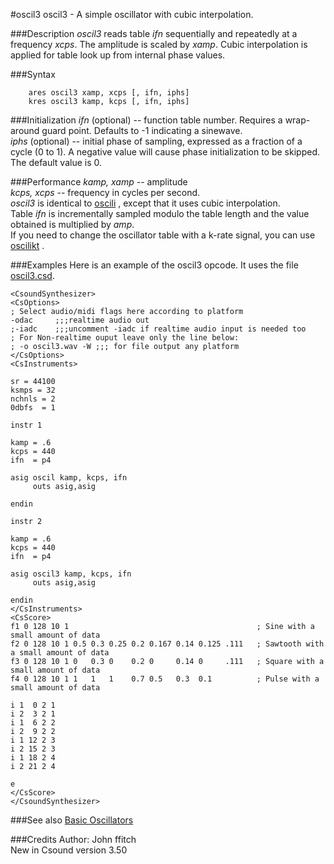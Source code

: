 <!--
id:oscil3
category:Signal Generators:Basic Oscillators
-->
#oscil3
oscil3 - A simple oscillator with cubic interpolation.  

###Description
_oscil3_ reads table _ifn_ sequentially and repeatedly at a frequency _xcps_. The amplitude is scaled by _xamp_. Cubic interpolation is applied for table look up from internal phase values.  

###Syntax
```csound-orc
    ares oscil3 xamp, xcps [, ifn, iphs]
    kres oscil3 kamp, kcps [, ifn, iphs]
```

###Initialization
_ifn_ (optional) -- function table
      number. Requires a wrap-around guard point.  Defaults to -1
      indicating a sinewave.  
_iphs_ (optional) -- initial phase of sampling, expressed as a fraction of a cycle (0 to 1). A negative value will cause phase initialization to be skipped. The default value is 0.  

###Performance
_kamp, xamp_ -- amplitude  
_kcps, xcps_ -- frequency in cycles per second.  
_oscil3_ is identical to  [oscili](../oscili) , except that it uses cubic interpolation.  
Table _ifn_ is incrementally sampled modulo the table length and the value obtained is multiplied by _amp_.  
If you need to change the oscillator table with a k-rate signal, you can use  [oscilikt](../oscilikt) .  

###Examples
Here is an example of the oscil3 opcode. It uses the file  [oscil3.csd](../../examples/oscil3.csd).  

``` csound-csd title="Example of the oscil3 opcode" linenums="1"
<CsoundSynthesizer>
<CsOptions>
; Select audio/midi flags here according to platform
-odac     ;;;realtime audio out
;-iadc    ;;;uncomment -iadc if realtime audio input is needed too
; For Non-realtime ouput leave only the line below:
; -o oscil3.wav -W ;;; for file output any platform
</CsOptions>
<CsInstruments>

sr = 44100
ksmps = 32
nchnls = 2
0dbfs  = 1

instr 1

kamp = .6
kcps = 440
ifn  = p4

asig oscil kamp, kcps, ifn
     outs asig,asig

endin

instr 2

kamp = .6
kcps = 440
ifn  = p4

asig oscil3 kamp, kcps, ifn
     outs asig,asig

endin
</CsInstruments>
<CsScore>
f1 0 128 10 1                                          ; Sine with a small amount of data
f2 0 128 10 1 0.5 0.3 0.25 0.2 0.167 0.14 0.125 .111   ; Sawtooth with a small amount of data
f3 0 128 10 1 0   0.3 0    0.2 0     0.14 0     .111   ; Square with a small amount of data
f4 0 128 10 1 1   1   1    0.7 0.5   0.3  0.1          ; Pulse with a small amount of data

i 1  0 2 1
i 2  3 2 1
i 1  6 2 2
i 2  9 2 2
i 1 12 2 3
i 2 15 2 3
i 1 18 2 4
i 2 21 2 4

e
</CsScore>
</CsoundSynthesizer>
```

###See also
[Basic Oscillators](../../siggen/basic)  

###Credits
Author: John ffitch  
New in Csound version 3.50  
